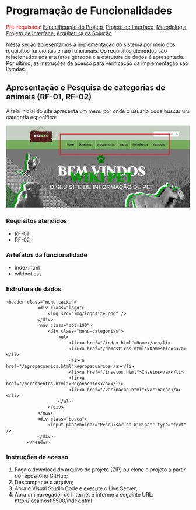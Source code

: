 # Programação de Funcionalidades

<span style="color:red">Pré-requisitos: <a href="2-Especificação do Projeto.md"> Especificação do Projeto</a></span>, <a href="3-Projeto de Interface.md"> Projeto de Interface</a>, <a href="4-Metodologia.md"> Metodologia</a>, <a href="3-Projeto de Interface.md"> Projeto de Interface</a>, <a href="5-Arquitetura da Solução.md"> Arquitetura da Solução</a>

Nesta seção apresentamos a implementação do sistema por meio dos requisitos funcionais e não funcionais. Os requisitos atendidos são relacionados aos artefatos gerados e a estrutura de dados é apresentada. Por último, as instruções de acesso para verificação da implementação são listadas.

## Apresentação e Pesquisa de categorias de animais (RF-01, RF-02)

A tela inicial do site apresenta um menu por onde o usuário pode buscar um categoria específica:

![menu wikipets](https://github.com/ICEI-PUC-Minas-PMV-ADS/pmv-ads-2021-2-e1-proj-web-t1-grupo-1-animais/blob/main/src/img/menu%20wikipet.jpg)

### Requisitos atendidos

* RF-01
* RF-02

### Artefatos da funcionalidade

* index.html
* wikipet.css

### Estrutura de dados

```
<header class="menu-caixa">
            <div class="logo">
                <img src="img/logosite.png" />
            </div>
            <nav class="col-100">
                <div class="menu-categorias">
                    <ul>
                        <li><a href="/index.html">Home</a></li>
                        <li><a href="/domesticos.html">Domésticos</a></li>
                        <li><a href="/agropecuarios.html">Agropecuários</a></li>
                        <li><a href="/insetos.html">Insetos</a></li>
                        <li><a href="/peconhentos.html">Peçonhentos</a></li>
                        <li><a href="/vacinacao.html">Vacinação</a></li>
                    </ul>
                </div>
            </nav>
            <div class="busca">
                <input placeholder="Pesquisar na Wikipet" type="text" />
            </div>
        </header>
```

### Instruções de acesso

1. Faça o download do arquivo do projeto (ZIP) ou clone o projeto a partir do repositório GitHub;
2. Descompacte o arquivo;
3. Abra o Visual Studio Code e execute o Live Server;
4. Abra um navegador de Internet e informe a seguinte URL: http://localhost:5500/index.html
